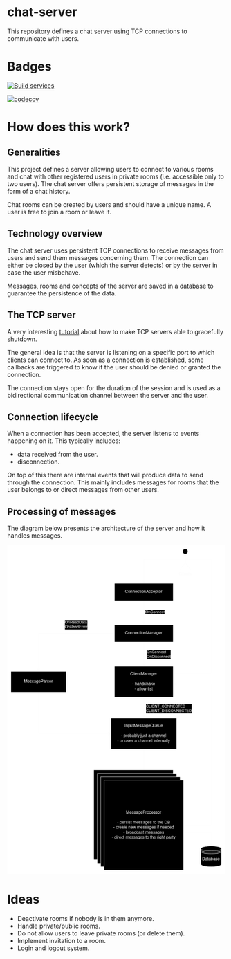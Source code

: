 # chat-server

This repository defines a chat server using TCP connections to communicate with users.

# Badges

[![Build services](https://github.com/Knoblauchpilze/chat-server/actions/workflows/build-and-push.yml/badge.svg)](https://github.com/Knoblauchpilze/chat-server/actions/workflows/build-and-push.yml)

[![codecov](https://codecov.io/gh/Knoblauchpilze/chat-server/graph/badge.svg?token=0ABFMO9WVY)](https://codecov.io/gh/Knoblauchpilze/chat-server)

# How does this work?

## Generalities

This project defines a server allowing users to connect to various rooms and chat with other registered users in private rooms (i.e. accessible only to two users). The chat server offers persistent storage of messages in the form of a chat history.

Chat rooms can be created by users and should have a unique name. A user is free to join a room or leave it.

## Technology overview

The chat server uses persistent TCP connections to receive messages from users and send them messages concerning them. The connection can either be closed by the user (which the server detects) or by the server in case the user misbehave.

Messages, rooms and concepts of the server are saved in a database to guarantee the persistence of the data.

## The TCP server

A very interesting [tutorial](https://eli.thegreenplace.net/2020/graceful-shutdown-of-a-tcp-server-in-go/) about how to make TCP servers able to gracefully shutdown.

The general idea is that the server is listening on a specific port to which clients can connect to. As soon as a connection is established, some callbacks are triggered to know if the user should be denied or granted the connection.

The connection stays open for the duration of the session and is used as a bidirectional communication channel between the server and the user.

## Connection lifecycle

When a connection has been accepted, the server listens to events happening on it. This typically includes:

- data received from the user.
- disconnection.

On top of this there are internal events that will produce data to send through the connection. This mainly includes messages for rooms that the user belongs to or direct messages from other users.

## Processing of messages

The diagram below presents the architecture of the server and how it handles messages.

![Server architecture](resources/server-architecture.png)

# Ideas

- Deactivate rooms if nobody is in them anymore.
- Handle private/public rooms.
- Do not allow users to leave private rooms (or delete them).
- Implement invitation to a room.
- Login and logout system.
